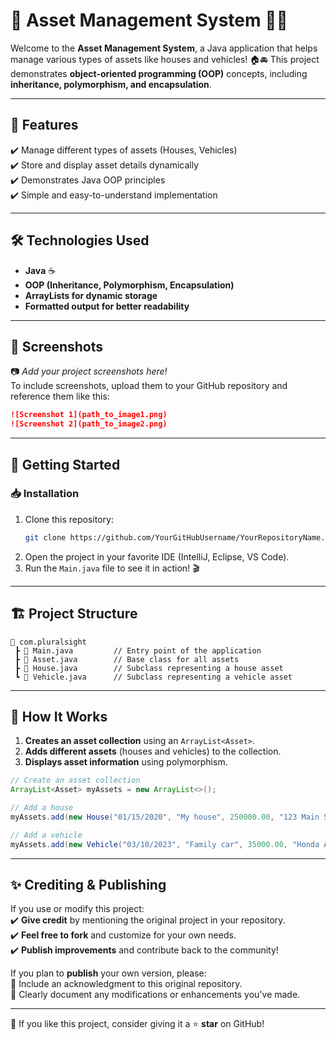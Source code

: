 # 🚀 Asset Management System 🏡🚗

Welcome to the **Asset Management System**, a Java application that helps manage various types of assets like houses and vehicles! 🏠🚘 This project demonstrates **object-oriented programming (OOP)** concepts, including **inheritance, polymorphism, and encapsulation**.

---

## 📌 Features
✔️ Manage different types of assets (Houses, Vehicles)  
✔️ Store and display asset details dynamically  
✔️ Demonstrates Java OOP principles  
✔️ Simple and easy-to-understand implementation  

---

## 🛠 Technologies Used
- **Java** ☕  
- **OOP (Inheritance, Polymorphism, Encapsulation)**  
- **ArrayLists for dynamic storage**  
- **Formatted output for better readability**  

---

## 📸 Screenshots

📷 *Add your project screenshots here!*  
To include screenshots, upload them to your GitHub repository and reference them like this:  

```markdown
![Screenshot 1](path_to_image1.png)
![Screenshot 2](path_to_image2.png)
```

---

## 🚀 Getting Started

### 📥 Installation
1. Clone this repository:
   ```sh
   git clone https://github.com/YourGitHubUsername/YourRepositoryName.git
   ```
2. Open the project in your favorite IDE (IntelliJ, Eclipse, VS Code).  
3. Run the `Main.java` file to see it in action! 🎬  

---

## 🏗 Project Structure

```
📂 com.pluralsight
 ┣ 📜 Main.java         // Entry point of the application
 ┣ 📜 Asset.java        // Base class for all assets
 ┣ 📜 House.java        // Subclass representing a house asset
 ┗ 📜 Vehicle.java      // Subclass representing a vehicle asset
```

---

## 📖 How It Works

1. **Creates an asset collection** using an `ArrayList<Asset>`.  
2. **Adds different assets** (houses and vehicles) to the collection.  
3. **Displays asset information** using polymorphism.  

```java
// Create an asset collection
ArrayList<Asset> myAssets = new ArrayList<>();

// Add a house
myAssets.add(new House("01/15/2020", "My house", 250000.00, "123 Main St", 1, 2000, 5000));

// Add a vehicle
myAssets.add(new Vehicle("03/10/2023", "Family car", 35000.00, "Honda Accord", 2022, 15000));
```

---

## ✨ Crediting & Publishing

If you use or modify this project:  
✔️ **Give credit** by mentioning the original project in your repository.  
✔️ **Feel free to fork** and customize for your own needs.  
✔️ **Publish improvements** and contribute back to the community!  

If you plan to **publish** your own version, please:  
📌 Include an acknowledgment to this original repository.  
📌 Clearly document any modifications or enhancements you've made. 

---

🌟 If you like this project, consider giving it a ⭐ **star** on GitHub!  
